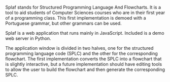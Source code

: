Splaf stands for Structured Programming Language And Flowcharts. It is a tool to aid students of Computer Sciences courses who are in their first year of a programming class. This first implementation is demoed with a Portuguese grammar, but other grammars can be used.

Splaf is a web application that runs mainly in JavaScript. Included is a demo web server in Python.

The application window is divided in two halves, one for the structured programming language code (SPLC) and the other for the corresponding flowchart. The first implementation converts the SPLC into a flowchart that is slightly interactive, but a future implementation should have editing tools to allow the user to build the flowchart and then generate the corresponding SPLC.
